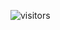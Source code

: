 ![visitors](https://visitor-badge.glitch.me/badge?page_id=nourgaser.nourgaser&left_color=green&right_color=red)
